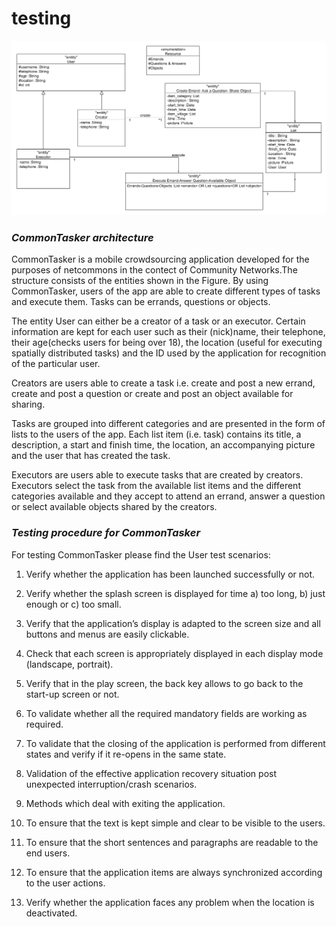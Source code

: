 # testing
![alt text](class_diagram_final.png "CommonTasker architecture")

### *CommonTasker architecture*
CommonTasker is a mobile crowdsourcing application developed for the purposes of netcommons in the contect of Community Networks.The structure consists of the entities shown in the Figure. 
By using CommonTasker, users of the app are able to create different types of tasks and execute them. Tasks can be errands, questions or objects. 

The entity User can either be a creator of a task or an executor. Certain information are kept for each user such as their (nick)name, their telephone, their age(checks users for being over 18), the location (useful for executing spatially distributed tasks) and the ID used by the application for recognition of the particular user. 

Creators are users able to create a task i.e. create and post a new errand, create and post a question or create and post an object available for sharing. 


Tasks are grouped into different categories and are presented in the form of lists to the users of the app. Each list item (i.e. task) contains its title, a description, a start and finish time, the location, an accompanying picture and the user that has created the task.

Executors are users able to execute tasks that are created by creators. Executors select the task from the available list items and the different categories available and they accept to attend an errand, answer a question or select available objects shared by the creators.



### *Testing procedure for CommonTasker*

For testing CommonTasker please find the 
User test scenarios: 


1. Verify whether the application has been launched successfully or not. 

2. Verify whether the splash screen is displayed for time a) too long, b) just enough or c) too small.

3. Verify that the application’s display is adapted to the screen size and all buttons and menus are easily clickable.

4. Check that each screen is appropriately displayed in each display mode (landscape, portrait). 

5. Verify that in the play screen, the back key allows to go back to the start-up screen or not. 

6. To validate whether all the required mandatory fields are working as required.

7. To validate that the closing of the application is performed from different states and verify if it re-opens in the same state.

8. Validation of the effective application recovery situation post unexpected interruption/crash scenarios.

9. Methods which deal with exiting the application. 

10. To ensure that the text is kept simple and clear to be visible to the users.

11. To ensure that the short sentences and paragraphs are readable to the end users.

12. To ensure that the application items are always synchronized according to the user actions. 

13. Verify whether the application faces any problem when the location is deactivated. 







